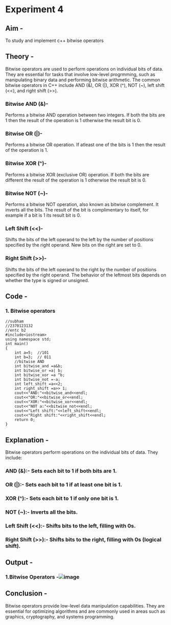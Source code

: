 # Experiment 4
## Aim -
To study and implement c++ bitwise operators

## Theory -
Bitwise operators are used to perform operations on individual bits of data. They are essential for tasks that involve low-level progrmming, such as manipulating binary data and performing bitwise arithmetic. The common bitwise operators in C++ include AND (&), OR (|), XOR (^), NOT (~), left shift (<<), and right shift (>>).

### Bitwise AND (&)-
Performs a bitwise AND operation between two integers.
If both the bits are 1 then the result of the operation is 1 otherwise the result bit is 0.

### Bitwise OR (|)-
Performs a bitwise OR operation.
If atleast one of the bits is 1 then the result of the operation is 1.

### Bitwise XOR (^)-
Performs a bitwise XOR (exclusive OR) operation.
If both the bits are different the result of the operation is 1 otherwise the result bit is 0.

### Bitwise NOT (~)-
Performs a bitwise NOT operation, also known as bitwise complement. It inverts all the bits.
The result of the bit is complimentary to itself, for example if a bit is 1 its result bit is 0.

### Left Shift (<<)-
Shifts the bits of the left operand to the left by the number of positions specified by the right operand.
New bits on the right are set to 0.

### Right Shift (>>)-
Shifts the bits of the left operand to the right by the number of positions specified by the right operand.
The behavior of the leftmost bits depends on whether the type is signed or unsigned.

## Code -
### 1. Bitwise operators
```
//subham
//2370123132
//entc b2
#include<iostream>
using namespace std;
int main()
{
    int a=5;  //101
    int b=3;  // 011
    //bitwise AND
    int bitwise_and =a&b;
    int bitwise_or =a| b;
    int bitwise_xor =a ^b;
    int bitwise_not =-a;
    int left_shift =a<<2;
    int right_shift =a>> 1;
    cout<<"AND:"<<bitwise_and<<endl;
    cout<<"OR:"<<bitwise_or<<endl;
    cout<<"XOR:"<<bitwise_xor<<endl;
    cout<<"NOT a:"<<bitwise_not<<endl;
    cout<<"Left shift:"<<left_shift<<endl;
    cout<<"Right shift:"<<right_shift<<endl;
    return 0;
}
```
## Explanation -
Bitwise operators perform operations on the individual bits of data. They include:

### AND (&):- Sets each bit to 1 if both bits are 1.

### OR (|):- Sets each bit to 1 if at least one bit is 1.

### XOR (^):- Sets each bit to 1 if only one bit is 1.

### NOT (~):- Inverts all the bits.

### Left Shift (<<):- Shifts bits to the left, filling with 0s.

### Right Shift (>>):- Shifts bits to the right, filling with 0s (logical shift).

## Output -
### 1.Bitwise Operators -![image](https://github.com/user-attachments/assets/94ff6233-adfd-4607-ae01-d7bc81987c9e)

## Conclusion -
Bitwise operators provide low-level data manipulation capabilities. They are essential for optimizing algorithms and are commonly used in areas such as graphics, cryptography, and systems programming.

